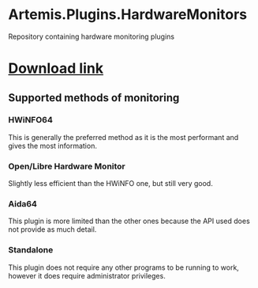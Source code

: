 # Artemis.Plugins.HardwareMonitors
Repository containing hardware monitoring plugins

# [Download link](https://nightly.link/Artemis-RGB/Artemis.Plugins.HardwareMonitors/workflows/build/master)

## Supported methods of monitoring

### HWiNFO64
This is generally the preferred method as it is the most performant and gives the most information.

### Open/Libre Hardware Monitor 
Slightly less efficient than the HWiNFO one, but still very good.

### Aida64 
This plugin is more limited than the other ones because the API used does not provide as much detail. 

### Standalone 
This plugin does not require any other programs to be running to work, however it does require administrator privileges.
